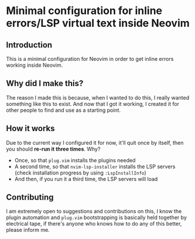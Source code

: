 # Minimal configuration for inline errors/LSP virtual text inside Neovim
## Introduction
This is a minimal configuration for Neovim in order to get inline errors working inside Neovim.

## Why did I make this?
The reason I made this is because, when I wanted to do this, I really wanted something like this to exist. And now that I got it working, I created it for other people to find and use as a starting point.

## How it works
Due to the current way I configured it for now, it'll quit once by itself, then you should **re-run it three times**. Why?

- Once, so that `plug.vim` installs the plugins needed
- A second time, so that `nvim-lsp-installer` installs the LSP servers (check installation progress by using `:LspInstallInfo`)
- And then, if you run it a third time, the LSP servers will load

## Contributing
I am extremely open to suggestions and contributions on this, I know the plugin automation and `plug.vim` bootstrapping is basically held together by electrical tape, if there's anyone who knows how to do any of this better, please inform me.
